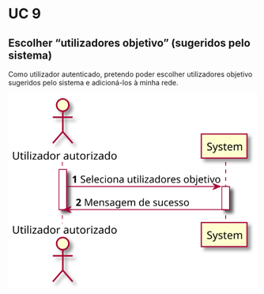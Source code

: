 # UC 9

## Escolher “utilizadores objetivo” (sugeridos pelo sistema)

Como utilizador autenticado, pretendo poder escolher utilizadores objetivo sugeridos pelo sistema e adicioná-los à minha rede.

![UC9.svg](UC9.svg)
